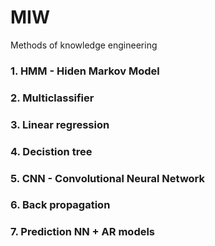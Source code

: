# MIW
Methods of knowledge engineering

### 1. HMM - Hiden Markov Model 
### 2. Multiclassifier
### 3. Linear regression
### 4. Decistion tree
### 5. CNN - Convolutional Neural Network
### 6. Back propagation
### 7. Prediction NN + AR models
